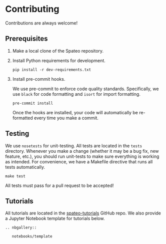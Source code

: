 ```{highlight} shell
```

# Contributing

Contributions are always welcome!

## Prerequisites

1. Make a local clone of the Spateo repository.

2. Install Python requirements for development.

    ```
    pip install -r dev-requirements.txt
    ```

3. Install pre-commit hooks.

    We use pre-commit to enforce code quality standards. Specifically, we use
    `black` for code formatting and `isort` for import formatting.

    ```
    pre-commit install
    ```

    Once the hooks are installed, your code will automatically be re-formatted
    every time you make a commit.

## Testing

We use `nosetests` for unit-testing. All tests are located in the `tests` directory.
Whenever you make a change (whether it may be a bug fix, new feature, etc.), you
should run unit-tests to make sure everything is working as intended. For
convenience, we have a Makefile directive that runs all tests automatically.

```
make test
```

All tests must pass for a pull request to be accepted!

## Tutorials

All tutorials are located in the [spateo-tutorials](https://github.com/aristoteleo/spateo-tutorials) GitHub repo. We also provide a Jupyter Notebook template for tutorials below.

```{eval-rst}
.. nbgallery::

   notebooks/template

```

